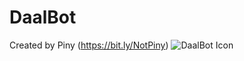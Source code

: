 # DaalBot
Created by Piny (https://bit.ly/NotPiny)
![DaalBot Icon](https://piny-file-host.w3spaces.com/DaalBot/project_20220418_1619411-01.jpg)
